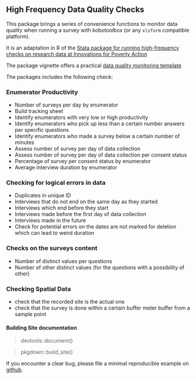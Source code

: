 ## High Frequency Data Quality Checks

This package brings a series of convenience functions to monitor data quality when running a survey with kobotoolbox (or any `xlsform` compatible platform). 

It is an adaptation in R of the [Stata package for running high-frequency checks on research data at Innovations for Poverty Action](https://github.com/PovertyAction/high-frequency-checks)


The package vignette offers a practical [data quality monitoring template](articles/HFC.html)

The packages includes the following check:

### Enumerator Productivity
 * Number of surveys per day by enumerator
 * Build tracking sheet
 * Identify  enumerators with very low or high productivity
 * Identify  enumerators who pick up less than a certain number answers per specific questions
 * Identify enumerators who made a survey below a certain number of minutes
 * Assess number of survey per day of data collection
 * Assess number of survey per day of data collection per consent status
 * Percentage of survey per consent status by enumerator
 * Average interview duration by enumerator
 

### Checking for logical errors in data
 * Duplicates in unique ID
 * Interviews that do not end on the same day as they started
 * Interviews which end before they start
 * Interviews made before the first day of data collection 
 * Interviews made in the future
 * Check for potential errors on the dates are not marked for deletion which can lead to weird duration

### Checks on the surveys content
 * Number of distinct values per questions
 * Number of other distinct values (for the questions with a possibility of other)

### Checking Spatial Data

 * check that the recorded site is the actual one
 * check that the survey is done within a certain buffer meter buffer from a sample point



#### Building Site documentation 

> devtools::document()

> pkgdown::build_site()


If you encounter a clear bug, please file a minimal reproducible example on [github](https://github.com/PYannick/HighFrequencyChecks/issues). 
